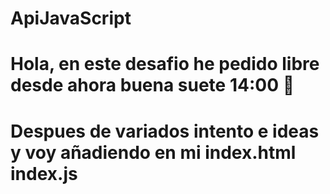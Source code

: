 # ApiJavaScript
# Hola, en este desafio he pedido libre desde ahora buena suete 14:00   💯
# Despues de variados intento e ideas y voy añadiendo en mi index.html index.js
